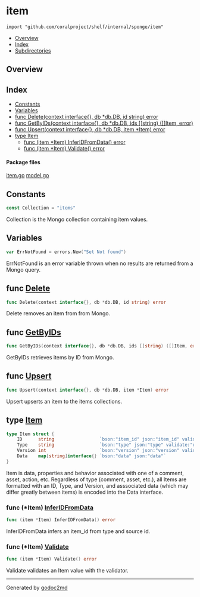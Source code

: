 

# item
`import "github.com/coralproject/shelf/internal/sponge/item"`

* [Overview](#pkg-overview)
* [Index](#pkg-index)
* [Subdirectories](#pkg-subdirectories)

## <a name="pkg-overview">Overview</a>



## <a name="pkg-index">Index</a>
* [Constants](#pkg-constants)
* [Variables](#pkg-variables)
* [func Delete(context interface{}, db *db.DB, id string) error](#Delete)
* [func GetByIDs(context interface{}, db *db.DB, ids []string) ([]Item, error)](#GetByIDs)
* [func Upsert(context interface{}, db *db.DB, item *Item) error](#Upsert)
* [type Item](#Item)
  * [func (item *Item) InferIDFromData() error](#Item.InferIDFromData)
  * [func (item *Item) Validate() error](#Item.Validate)


#### <a name="pkg-files">Package files</a>
[item.go](/src/github.com/coralproject/shelf/internal/sponge/item/item.go) [model.go](/src/github.com/coralproject/shelf/internal/sponge/item/model.go) 


## <a name="pkg-constants">Constants</a>
``` go
const Collection = "items"
```
Collection is the Mongo collection containing item values.


## <a name="pkg-variables">Variables</a>
``` go
var ErrNotFound = errors.New("Set Not found")
```
ErrNotFound is an error variable thrown when no results are returned from a Mongo query.



## <a name="Delete">func</a> [Delete](/src/target/item.go?s=2150:2210#L71)
``` go
func Delete(context interface{}, db *db.DB, id string) error
```
Delete removes an item from from Mongo.



## <a name="GetByIDs">func</a> [GetByIDs](/src/target/item.go?s=1305:1380#L43)
``` go
func GetByIDs(context interface{}, db *db.DB, ids []string) ([]Item, error)
```
GetByIDs retrieves items by ID from Mongo.



## <a name="Upsert">func</a> [Upsert](/src/target/item.go?s=499:560#L12)
``` go
func Upsert(context interface{}, db *db.DB, item *Item) error
```
Upsert upserts an item to the items collections.




## <a name="Item">type</a> [Item](/src/target/model.go?s=889:1231#L19)
``` go
type Item struct {
    ID      string                 `bson:"item_id" json:"item_id" validate:"required,min=1"`
    Type    string                 `bson:"type" json:"type" validate:"required,min=2"`
    Version int                    `bson:"version" json:"version" validate:"required,min=1"`
    Data    map[string]interface{} `bson:"data" json:"data"`
}
```
Item is data, properties and behavior associated with one of a comment,
asset, action, etc. Regardless of type (comment, asset, etc.), all Items
are formatted with an ID, Type, and Version, and asssociated data (which
may differ greatly between items) is encoded into the Data interface.










### <a name="Item.InferIDFromData">func</a> (\*Item) [InferIDFromData](/src/target/model.go?s=1467:1508#L36)
``` go
func (item *Item) InferIDFromData() error
```
InferIDFromData infers an item_id from type and source id.




### <a name="Item.Validate">func</a> (\*Item) [Validate](/src/target/model.go?s=1289:1323#L27)
``` go
func (item *Item) Validate() error
```
Validate validates an Item value with the validator.








- - -
Generated by [godoc2md](http://godoc.org/github.com/davecheney/godoc2md)

